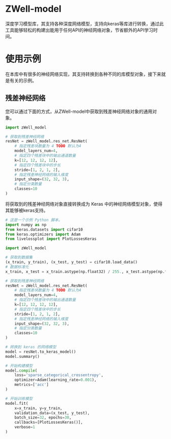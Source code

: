 # ZWell-model

深度学习模型库，其支持各种深度网络模型，支持向keras等库进行转换，通过此工具能够轻松的构建出能用于任何API的神经网络对象，节省额外的API学习时间。

# 使用示例

在本库中有很多的神经网络实现，其支持转换到各种不同的库模型对象，接下来就是有关的示例。

## 残差神经网络

您可以通过下面的方式，从ZWell-model中获取到残差神经网络对象的通用对象。

```python
import zWell_model

# 获取到残差神经网络
resNet = zWell_model.res_net.ResNet(
    # 指定残差块数量为 4 TODO 默认为4
    model_layers_num=4,
    # 指定四个残差块中的输出通道数量
    k=[12, 12, 12, 12],
    # 指定四个残差块中的步长
    stride=[1, 2, 1, 2],
    # 指定残差神经网络的输入维度
    input_shape=(32, 32, 3),
    # 指定分类数量
    classes=10
)
```

将获取到的残差神经网络对象直接转换成为 Keras 中的神经网络模型对象，使得其能够被keras支持。

```python
# 这是一个示例 Python 脚本。
import numpy as np
from keras.datasets import cifar10
from keras.optimizers import Adam
from livelossplot import PlotLossesKeras

import zWell_model

# 获取到数据集
(x_train, y_train), (x_test, y_test) = cifar10.load_data()
# 数据标准化
x_train, x_test = x_train.astype(np.float32) / 255., x_test.astype(np.float32) / 255.

# 获取到残差神经网络
resNet = zWell_model.res_net.ResNet(
    # 指定残差块数量为 4 TODO 默认为4
    model_layers_num=4,
    # 指定四个残差块中的输出通道数量
    k=[12, 12, 12, 12],
    # 指定四个残差块中的步长
    stride=[1, 2, 1, 2],
    # 指定残差神经网络的输入维度
    input_shape=(32, 32, 3),
    # 指定分类数量
    classes=10
)

# 转换到 keras 的网络模型
model = resNet.to_keras_model()
model.summary()

# 开始构建模型
model.compile(
    loss='sparse_categorical_crossentropy',
    optimizer=Adam(learning_rate=0.001),
    metrics=['acc']
)

# 开始训练模型
model.fit(
    x=x_train, y=y_train,
    validation_data=(x_test, y_test),
    batch_size=32, epochs=30,
    callbacks=[PlotLossesKeras()],
    verbose=1
)
```
